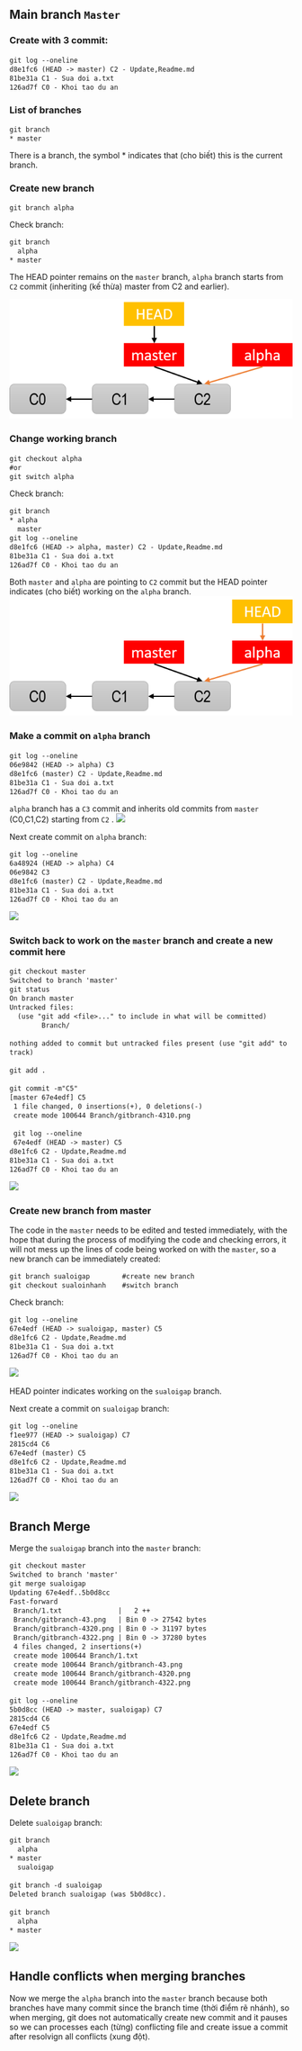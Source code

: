 ## Main branch ```Master```
### Create with 3 commit:
```
git log --oneline
d8e1fc6 (HEAD -> master) C2 - Update,Readme.md
81be31a C1 - Sua doi a.txt
126ad7f C0 - Khoi tao du an
```
### List of branches
```
git branch
* master
```
There is a branch, the symbol * indicates that (cho biết) this is the current branch.
### Create new branch
```
git branch alpha
```
Check branch:
```
git branch
  alpha
* master
```
The HEAD pointer remains on the ```master``` branch, ```alpha``` branch starts from ```C2``` commit (inheriting (kế thừa) master from C2 and earlier).

![branch alpha master](./gitbranch-4307.png)
### Change working branch
```
git checkout alpha
#or
git switch alpha
```
Check branch:
```
git branch
* alpha
  master
git log --oneline
d8e1fc6 (HEAD -> alpha, master) C2 - Update,Readme.md
81be31a C1 - Sua doi a.txt
126ad7f C0 - Khoi tao du an
```
Both ```master``` and ```alpha``` are pointing to ```C2``` commit but the HEAD pointer indicates (cho biết) working on the ```alpha``` branch.
![](./gitbranch-4308.png)

### Make a commit on ```alpha``` branch
```
git log --oneline
06e9842 (HEAD -> alpha) C3
d8e1fc6 (master) C2 - Update,Readme.md
81be31a C1 - Sua doi a.txt
126ad7f C0 - Khoi tao du an
```
```alpha``` branch has a ```C3``` commit and inherits old commits from ```master``` (C0,C1,C2) starting from ```C2``` .
![](./gitbranch-4309.png)

Next create commit on ```alpha``` branch:
```
git log --oneline
6a48924 (HEAD -> alpha) C4
06e9842 C3
d8e1fc6 (master) C2 - Update,Readme.md
81be31a C1 - Sua doi a.txt
126ad7f C0 - Khoi tao du an
```
![](./gitbranch-4310.png)

### Switch back to work on the ```master``` branch and create a new commit here
```
git checkout master                                                   
Switched to branch 'master'
git status                                                   
On branch master
Untracked files:
  (use "git add <file>..." to include in what will be committed)
        Branch/

nothing added to commit but untracked files present (use "git add" to track)

git add .     

git commit -m"C5"                                                   
[master 67e4edf] C5
 1 file changed, 0 insertions(+), 0 deletions(-)
 create mode 100644 Branch/gitbranch-4310.png

 git log --oneline
 67e4edf (HEAD -> master) C5
d8e1fc6 C2 - Update,Readme.md
81be31a C1 - Sua doi a.txt
126ad7f C0 - Khoi tao du an
```
![](./gitbranch-4310.png)

### Create new branch from master
The code in the ```master``` needs to be edited and tested immediately, with the hope that during the process of modifying the code and checking errors, it will not mess up the lines of code being worked on with the ```master```, so a new branch can be immediately created:
```
git branch sualoigap        #create new branch
git checkout sualoinhanh    #switch branch
```
Check branch:
```
git log --oneline
67e4edf (HEAD -> sualoigap, master) C5
d8e1fc6 C2 - Update,Readme.md
81be31a C1 - Sua doi a.txt
126ad7f C0 - Khoi tao du an
```
![](./gitbranch-4320.png)

HEAD pointer indicates working on the ```sualoigap``` branch.

Next create a commit on ```sualoigap``` branch:
```
git log --oneline
f1ee977 (HEAD -> sualoigap) C7
2815cd4 C6
67e4edf (master) C5
d8e1fc6 C2 - Update,Readme.md
81be31a C1 - Sua doi a.txt
126ad7f C0 - Khoi tao du an
```
![](./gitbranch-4322.png)

## Branch Merge
Merge the ```sualoigap``` branch into the ```master``` branch:
```
git checkout master                                                   
Switched to branch 'master'
git merge sualoigap                                                
Updating 67e4edf..5b0d8cc
Fast-forward
 Branch/1.txt              |   2 ++
 Branch/gitbranch-43.png   | Bin 0 -> 27542 bytes
 Branch/gitbranch-4320.png | Bin 0 -> 31197 bytes
 Branch/gitbranch-4322.png | Bin 0 -> 37280 bytes
 4 files changed, 2 insertions(+)
 create mode 100644 Branch/1.txt
 create mode 100644 Branch/gitbranch-43.png
 create mode 100644 Branch/gitbranch-4320.png
 create mode 100644 Branch/gitbranch-4322.png

git log --oneline
5b0d8cc (HEAD -> master, sualoigap) C7
2815cd4 C6
67e4edf C5
d8e1fc6 C2 - Update,Readme.md
81be31a C1 - Sua doi a.txt
126ad7f C0 - Khoi tao du an
```
![](./gitbranch-4323.png)

## Delete branch
Delete ```sualoigap``` branch:
```
git branch
  alpha
* master
  sualoigap

git branch -d sualoigap                                                
Deleted branch sualoigap (was 5b0d8cc).

git branch
  alpha
* master
```
![](./gitbranch-4331.png)

## Handle conflicts when merging branches
Now we merge the ```alpha``` branch into the ```master``` branch because both branches have many commit since the branch time (thời điểm rẽ nhánh), so when merging, git does not automatically create new commit and it pauses so we can processes each (từng) conflicting file and create issue a commit after resolvign all conflicts (xung đột).
